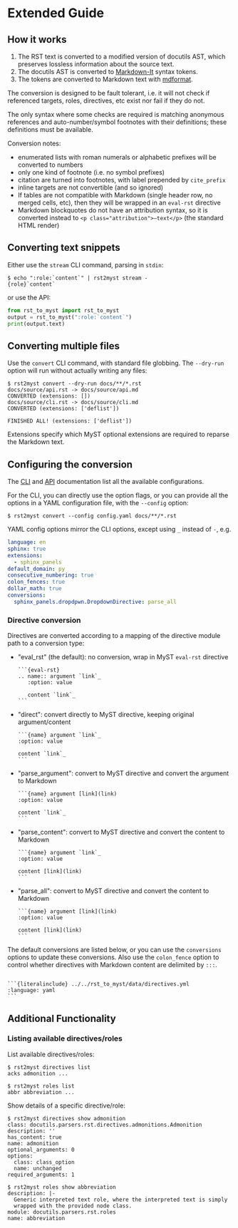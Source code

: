 # Extended Guide

## How it works

1. The RST text is converted to a modified version of docutils AST, which preserves lossless information about the source text.
2. The docutils AST is converted to [Markdown-It](https://markdown-it-py.readthedocs.io) syntax tokens.
3. The tokens are converted to Markdown text with [mdformat](https://mdformat.readthedocs.io).

The conversion is designed to be fault tolerant, i.e. it will not check if referenced targets, roles, directives, etc exist nor fail if they do not.

The only syntax where some checks are required is matching anonymous references and auto-number/symbol footnotes with their definitions; these definitions must be available.

Conversion notes:

- enumerated lists with roman numerals or alphabetic prefixes will be converted to numbers
- only one kind of footnote (i.e. no symbol prefixes)
- citation are turned into footnotes, with label prepended by `cite_prefix`
- inline targets are not convertible (and so ignored)
- If tables are not compatible with Markdown (single header row, no merged cells, etc), then they will be wrapped in an `eval-rst` directive
- Markdown blockquotes do not have an attribution syntax, so it is converted instead to `<p class="attribution">—text</p>` (the standard HTML render)

## Converting text snippets

Either use the `stream` CLI command, parsing in `stdin`:

```console
$ echo ":role:`content`" | rst2myst stream -
{role}`content`
```

or use the API:

```python
from rst_to_myst import rst_to_myst
output = rst_to_myst(":role:`content`")
print(output.text)
```

## Converting multiple files

Use the `convert` CLI command, with standard file globbing.
The `--dry-run` option will run without actually writing any files:

```console
$ rst2myst convert --dry-run docs/**/*.rst
docs/source/api.rst -> docs/source/api.md
CONVERTED (extensions: [])
docs/source/cli.rst -> docs/source/cli.md
CONVERTED (extensions: ['deflist'])

FINISHED ALL! (extensions: ['deflist'])
```

Extensions specify which MyST optional extensions are required to reparse the Markdown text.

## Configuring the conversion

The [CLI](./cli.rst) and [API](./api.rst) documentation list all the available configurations.

For the CLI, you can directly use the option flags, or you can provide all the options in a YAML configuration file, with the `--config` option:

```console
$ rst2myst convert --config config.yaml docs/**/*.rst
```

YAML config options mirror the CLI options, except using `_` instead of `-`, e.g.

```yaml
language: en
sphinx: true
extensions:
  - sphinx_panels
default_domain: py
consecutive_numbering: true
colon_fences: true
dollar_math: true
conversions:
  sphinx_panels.dropdpwn.DropdownDirective: parse_all
```

### Directive conversion

Directives are converted according to a mapping of the directive module path to a conversion type:

- "eval_rst" (the default): no conversion, wrap in MyST `eval-rst` directive

  ````
  ```{eval-rst}
  .. name:: argument `link`_
     :option: value

     content `link`_
  ```
  ````

- "direct": convert directly to MyST directive, keeping original argument/content

  ````
  ```{name} argument `link`_
  :option: value

  content `link`_
  ```
  ````

- "parse_argument": convert to MyST directive and convert the argument to Markdown

  ````
  ```{name} argument [link](link)
  :option: value

  content `link`_
  ```
  ````

- "parse_content": convert to MyST directive and convert the content to Markdown

  ````
  ```{name} argument `link`_
  :option: value

  content [link](link)
  ```
  ````

- "parse_all": convert to MyST directive and convert the content to Markdown

  ````
  ```{name} argument [link](link)
  :option: value

  content [link](link)
  ```
  ````

The default conversions are listed below, or you can use the `conversions` options to update these conversions.
Also use the `colon_fence` option to control whether directives with Markdown content are delimited by `:::`.

````{dropdown} **Directive conversion defaults**

```{literalinclude} ../../rst_to_myst/data/directives.yml
:language: yaml
```

````

## Additional Functionality

### Listing available directives/roles

List available directives/roles:

```console
$ rst2myst directives list
acks admonition ...

$ rst2myst roles list
abbr abbreviation ...
```

Show details of a specific directive/role:

```console
$ rst2myst directives show admonition
class: docutils.parsers.rst.directives.admonitions.Admonition
description: ''
has_content: true
name: admonition
optional_arguments: 0
options:
  class: class_option
  name: unchanged
required_arguments: 1

$ rst2myst roles show abbreviation
description: |-
  Generic interpreted text role, where the interpreted text is simply
  wrapped with the provided node class.
module: docutils.parsers.rst.roles
name: abbreviation
```
